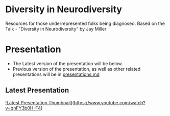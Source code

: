 # Diversity in Neurodiversity
Resources for those underrepresented folks being diagnosed. Based on the Talk - "Diversity in Neurodiversity" by Jay Miller

# Presentation
* The Latest version of the presentation will be below.
* Previous version of the presentation, as well as other related presentations will be in [presentations.md](./presentations.md)

## Latest Presentation
[!Latest Presentation Thumbnail]()](https://www.youtube.com/watch?v=qnFY3b0H-F4)
